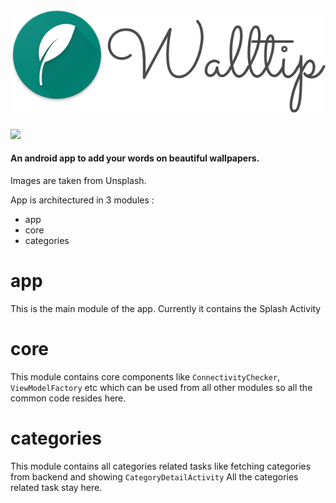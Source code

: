 # <img src="./walltip.png">

<img src="https://dl.dropboxusercontent.com/s/a3j5mntrl8e8gs4/Artboa.png" width="500">

#### An android app to add your words on beautiful wallpapers.

Images are taken from Unsplash.

App is architectured in 3 modules :

- app
- core
- categories

# app 
This is the main module of the app. Currently it contains the Splash Activity

# core
This module contains core components like `ConnectivityChecker`, `ViewModelFactory` etc which can be used from all other 
modules so all the common code resides here.

# categories
This module contains all categories related tasks like fetching categories from backend and showing `CategoryDetailActivity` 
All the categories related task stay here.
 
